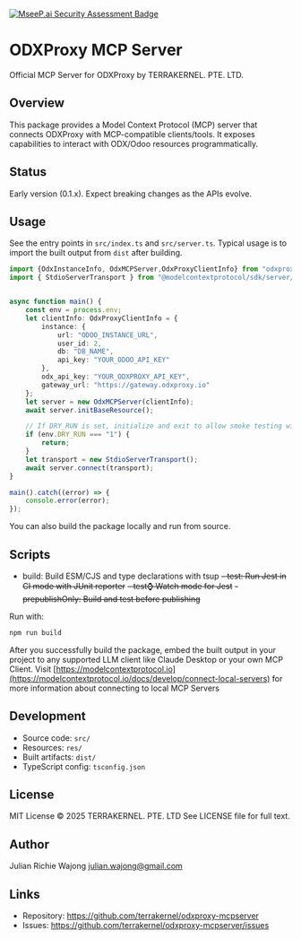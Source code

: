 [![MseeP.ai Security Assessment Badge](https://mseep.net/pr/terrakernel-odxproxy-mcpserver-badge.png)](https://mseep.ai/app/terrakernel-odxproxy-mcpserver)

# ODXProxy MCP Server

Official MCP Server for ODXProxy by TERRAKERNEL. PTE. LTD.


## Overview
This package provides a Model Context Protocol (MCP) server that connects ODXProxy with MCP-compatible clients/tools. It exposes capabilities to interact with ODX/Odoo resources programmatically.

## Status
Early version (0.1.x). Expect breaking changes as the APIs evolve.

## Usage
See the entry points in `src/index.ts` and `src/server.ts`. Typical usage is to import the built output from `dist` after building.

```ts
import {OdxInstanceInfo, OdxMCPServer,OdxProxyClientInfo} from "odxproxy-mcpserver";
import { StdioServerTransport } from "@modelcontextprotocol/sdk/server/stdio.js";


async function main() {
    const env = process.env;
    let clientInfo: OdxProxyClientInfo = {
        instance: {
            url: "ODOO_INSTANCE_URL",
            user_id: 2,
            db: "DB_NAME",
            api_key: "YOUR_ODOO_API_KEY"
        },
        odx_api_key: "YOUR_ODXPROXY_API_KEY",
        gateway_url: "https://gateway.odxproxy.io"
    };
    let server = new OdxMCPServer(clientInfo);
    await server.initBaseResource();

    // If DRY_RUN is set, initialize and exit to allow smoke testing without stdio hang.
    if (env.DRY_RUN === "1") {
        return;
    }
    let transport = new StdioServerTransport();
    await server.connect(transport);
}

main().catch((error) => {
    console.error(error);
});
```

You can also build the package locally and run from source.

## Scripts
- build: Build ESM/CJS and type declarations with tsup
~~- test: Run Jest in CI mode with JUnit reporter~~
~~- test:watch: Watch mode for Jest~~
~~- prepublishOnly: Build and test before publishing~~

Run with:
```bash
npm run build
```
After you successfully build the package, embed the built output in your project to any supported LLM client like Claude Desktop or your own MCP Client. Visit [https://modelcontextprotocol.io](https://modelcontextprotocol.io/docs/develop/connect-local-servers) for more information about connecting to local MCP Servers

## Development
- Source code: `src/`
- Resources: `res/`
- Built artifacts: `dist/`
- TypeScript config: `tsconfig.json`

## License
MIT License © 2025 TERRAKERNEL. PTE. LTD
See LICENSE file for full text.

## Author
Julian Richie Wajong <julian.wajong@gmail.com>

## Links
- Repository: https://github.com/terrakernel/odxproxy-mcpserver
- Issues: https://github.com/terrakernel/odxproxy-mcpserver/issues